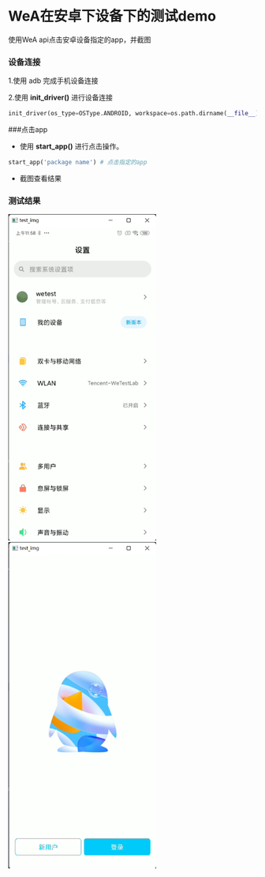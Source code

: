# WeA在安卓下设备下的测试demo
使用WeA api点击安卓设备指定的app，并截图

### 设备连接
1.使用 adb 完成手机设备连接

2.使用 **init_driver()** 进行设备连接

```python
init_driver(os_type=OSType.ANDROID, workspace=os.path.dirname(__file__), driver_lib=DriverLib.SCRCPY)
```
###点击app
- 使用 **start_app()** 进行点击操作。
```python
start_app('package name') # 点击指定的app
```
- 截图查看结果

### 测试结果
<img src="..\resource\img\test3.png" width=300>
<img src="..\resource\img\test2.png" width=300>
